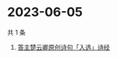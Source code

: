 # 2023-06-05

共 1 条

<!-- BEGIN ZHIHUSEARCH -->
<!-- 最后更新时间 Mon Jun 05 2023 11:12:01 GMT+0800 (China Standard Time) -->
1. [答主楚云卿原创诗句「入选」诗经](https://www.zhihu.com/search?q=答主楚云卿原创诗句「入选」诗经)
<!-- END ZHIHUSEARCH -->
